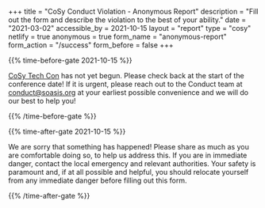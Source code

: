 +++
title = "CoSy Conduct Violation - Anonymous Report"
description = "Fill out the form and describe the violation to the best of your ability."
date = "2021-03-02"
accessible_by = 2021-10-15
layout = "report"
type = "cosy"
netlify = true
anonymous = true
form_name = "anonymous-report"
form_action = "/success"
form_before = false
+++

{{% time-before-gate 2021-10-15 %}}

[CoSy Tech Con](/cosy/) has not yet begun. Please check back at the start of the conference date! If it is urgent, please reach out to the Conduct team at [conduct@soasis.org](mailto:conduct@soasis.org) at your earliest possible convenience and we will do our best to help you!

{{% /time-before-gate %}}

{{% time-after-gate 2021-10-15 %}}

We are sorry that something has happened! Please share as much as you are comfortable doing so, to help us address this. If you are in immediate danger, contact the local emergency and relevant authorities. Your safety is paramount and, if at all possible and helpful, you should relocate yourself from any immediate danger before filling out this form.

{{% /time-after-gate %}}

